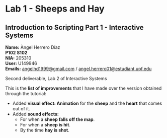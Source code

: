 # Lab 1 - Sheeps and Hay<br />
##  Introduction to Scripting Part 1 - Interactive Systems<br />
**Name:** Àngel Herrero Díaz <br />
**P102 S102**<br />
**NIA:** 205310<br />
**User:** U149946<br />
**Emails:** angelhd1999@gmail.com / angel.herrero01@estudiant.upf.edu<br />

Second deliverable, Lab 2 of Interactive Systems<br />

This is the **list of improvements** that I have made over the version obtained through the tutorial:<br />
* Added **visual effect: Animation** for the **sheep** and the **heart** that comes out of it.
* Added **sound effects:**
  * For when a **sheep falls off the map**.
  * For when a **sheep is hit**.
  * By the time **hay is shot**.
